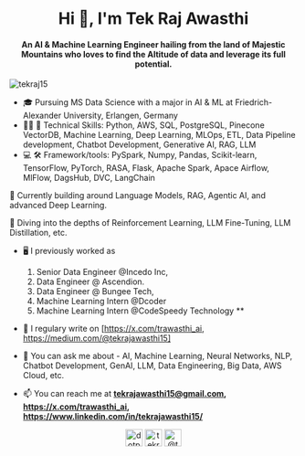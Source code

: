 <h1 align="center">Hi 👋, I'm Tek Raj Awasthi</h1>
<h4 align="center"> An AI & Machine Learning Engineer hailing from the land of Majestic Mountains who loves to find the Altitude of data and leverage its full potential.</h4>

<p align="left"> <img src="https://komarev.com/ghpvc/?username=tekraj15" alt="tekraj15" /> </p>

- 🎓 Pursuing MS Data Science with a major in AI & ML at Friedrich-Alexander University, Erlangen, Germany 
- 🧑‍💻 🚀 Technical Skills: Python, AWS, SQL, PostgreSQL, Pinecone VectorDB, Machine Learning, Deep Learning, MLOps, ETL, Data Pipeline development, Chatbot Development, Generative AI, RAG, LLM
- 💻 🛠️ Framework/tools: PySpark, Numpy, Pandas, Scikit-learn, TensorFlow, PyTorch, RASA, Flask, Apache Spark, Apace Airflow, MlFlow, DagsHub, DVC, LangChain


 🚀 Currently building around Language Models, RAG, Agentic AI, and advanced Deep Learning.
 
 🌊 Diving into the depths of Reinforcement Learning, LLM Fine-Tuning, LLM Distillation, etc.
 
- 🖥 I previously worked as
  
  1. Senior Data Engineer @Incedo Inc,
  2. Data Engineer @ Ascendion.
  3. Data Engineer @ Bungee Tech,
  4. Machine Learning Intern @Dcoder
  5. Machine Learning Intern @CodeSpeedy Technology **

- 📝 I regulary write on [https://x.com/trawasthi_ai, https://medium.com/@tekrajawasthi15]

- 💬 You can ask me about - AI, Machine Learning, Neural Networks, NLP, Chatbot Development, GenAI, LLM, Data Engineering, Big Data, AWS Cloud, etc.
  
- 📫 You can reach me at **tekrajawasthi15@gmail.com, https://x.com/trawasthi_ai, https://www.linkedin.com/in/tekrajawasthi15/**


<p align="center">
<a href="https://twitter.com/trawasthi_ai" target="blank"><img align="center" src="https://cdn.jsdelivr.net/npm/simple-icons@3.0.1/icons/twitter.svg" alt="dotpyarmy" height="30" width="30" /></a>
<a href="https://linkedin.com/in/tekrajawasthi15" target="blank"><img align="center" src="https://cdn.jsdelivr.net/npm/simple-icons@3.0.1/icons/linkedin.svg" alt="tekrajawasthi15" height="30" width="30" /></a>
<a href="https://medium.com/@tekrajawasthi15" target="blank"><img align="center" src="https://cdn.jsdelivr.net/npm/simple-icons@3.0.1/icons/medium.svg" alt="@tekrajawasthi15" height="30" width="30" /></a>
</p>
